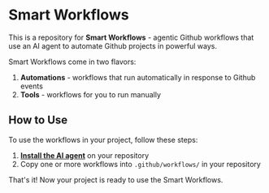 # Smart Workflows

This is a repository for **Smart Workflows** - agentic Github workflows that use an AI agent
to automate Github projects in powerful ways.

Smart Workflows come in two flavors:
1. **Automations** - workflows that run automatically in response to Github events
2. **Tools** - workflows for you to run manually

## How to Use
To use the workflows in your project, follow these steps:

1. **[Install the AI agent](https://github.com/apps/pr-pilot-ai/installations/new)** on your repository
2. Copy one or more workflows into `.github/workflows/` in your repository

That's it! Now your project is ready to use the Smart Workflows.
